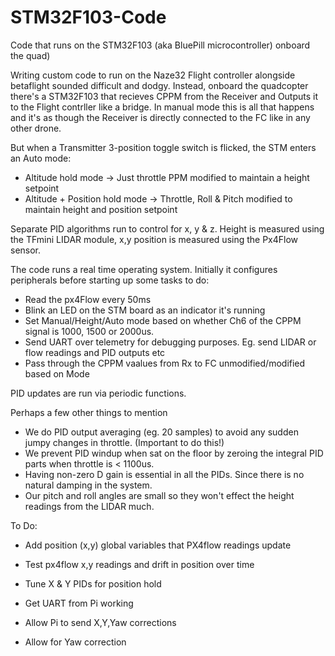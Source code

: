 # STM32F103-Code
Code that runs on the STM32F103 (aka BluePill microcontroller) onboard the quad)

Writing custom code to run on the Naze32 Flight controller alongside betaflight sounded difficult and dodgy. Instead, onboard the quadcopter there's a STM32F103 that recieves CPPM from the Receiver and Outputs it to the Flight contrller like a bridge. In manual mode this is all that happens and it's as though the Receiver is directly connected to the FC like in any other drone.

But when a Transmitter 3-position toggle switch is flicked, the STM enters an Auto mode:
 - Altitude hold mode -> Just throttle PPM modified to maintain a height setpoint
 - Altitude + Position hold mode -> Throttle, Roll & Pitch modified to maintain height and position setpoint

Separate PID algorithms run to control for x, y & z. Height is measured using the TFmini LIDAR module, x,y position is measured using the Px4Flow sensor.

The code runs a real time operating system. Initially it configures peripherals before starting up some tasks to do: 
- Read the px4Flow every 50ms 
- Blink an LED on the STM board as an indicator it's running
- Set Manual/Height/Auto mode based on whether Ch6 of the CPPM signal is 1000, 1500 or 2000us.
- Send UART over telemetry for debugging purposes. Eg. send LIDAR or flow readings and PID outputs etc
- Pass through the CPPM vaalues from Rx to FC unmodified/modified based on Mode

PID updates are run via periodic functions.

Perhaps a few other things to mention
- We do PID output averaging (eg. 20 samples) to avoid any sudden jumpy changes in throttle. (Important to do this!)
- We prevent PID windup when sat on the floor by zeroing the integral PID parts when throttle is < 1100us.
- Having non-zero D gain is essential in all the PIDs. Since there is no natural damping in the system.
- Our pitch and roll angles are small so they won't effect the height readings from the LIDAR much.

To Do:
 - Add position (x,y) global variables that PX4flow readings update
 - Test px4flow x,y readings and drift in position over time
 - Tune X & Y PIDs for position hold

 - Get UART from Pi working
 - Allow Pi to send X,Y,Yaw corrections
 - Allow for Yaw correction
